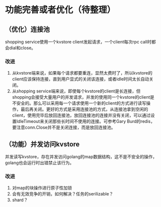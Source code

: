 # 功能完善或者优化（待整理）

## （优化）连接池
shopping service使用一个kvstore client发起请求，一个client每次rpc call时都会dial和close。
### 改进
1. 从kvstore端来说，如果每个请求都要重连，显然太费时了，所以kvstore的client应该保持连接，直到用户显式的关闭该连接，或者idle时间太长自动关闭。
2. 从shopping service端来说，即使每个kvstore的client是长连接，但shopping会接受大量用户的并发请求，并发的使用同一个kvstore的client是不安全的。那么可以采用每一个请求使用一个新的client的方式进行读写操作，最后再关闭。更好的方式是采用连接池的方式，从连接池拿到空闲的client，使用完毕后放回连接池，放回连接池的连接并没有关闭，可以通过设置IdleTimeout来关闭那些长时间不使用的连接。可参考Gary Burd的redis，要注意conn.Close并不是关闭连接，而是放回连接池。

## （功能）并发访问kvstore
并发读写kvstore，存在并发访问golang的map数据结构，这不是不安全的操作，golang也会运行时出错禁止该行为。

### 改进
1. 对map的块操作进行原子性加锁
2. 会有无效竞争的开销，如何解决？任务的serilizable？
3. shard？

